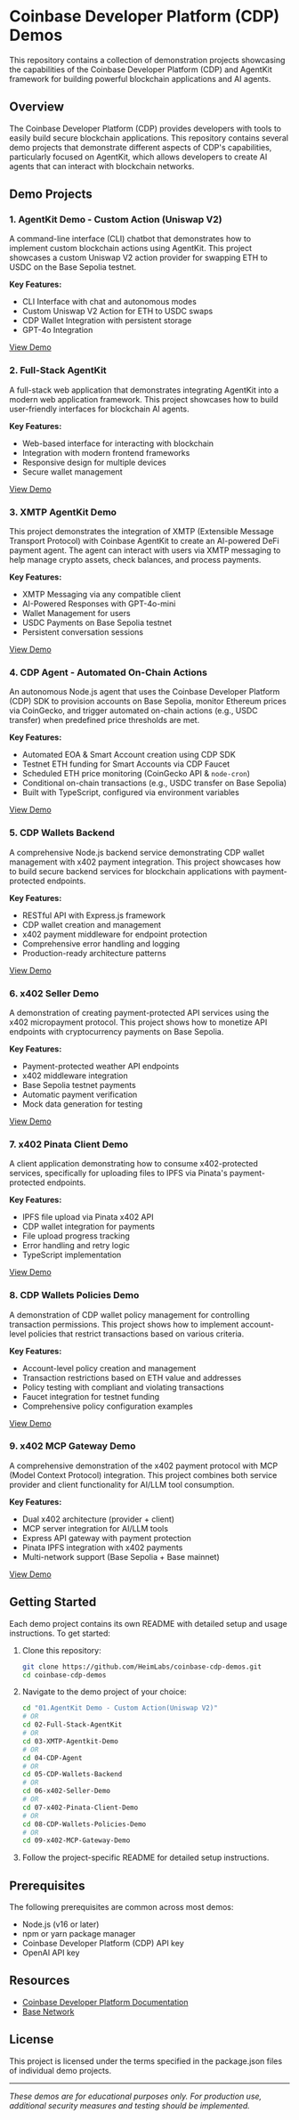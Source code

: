 # Coinbase Developer Platform (CDP) Demos

This repository contains a collection of demonstration projects showcasing the capabilities of the Coinbase Developer Platform (CDP) and AgentKit framework for building powerful blockchain applications and AI agents.

## Overview

The Coinbase Developer Platform (CDP) provides developers with tools to easily build secure blockchain applications. This repository contains several demo projects that demonstrate different aspects of CDP's capabilities, particularly focused on AgentKit, which allows developers to create AI agents that can interact with blockchain networks.

## Demo Projects

### 1. AgentKit Demo - Custom Action (Uniswap V2)

A command-line interface (CLI) chatbot that demonstrates how to implement custom blockchain actions using AgentKit. This project showcases a custom Uniswap V2 action provider for swapping ETH to USDC on the Base Sepolia testnet.

**Key Features:**
- CLI Interface with chat and autonomous modes
- Custom Uniswap V2 Action for ETH to USDC swaps
- CDP Wallet Integration with persistent storage
- GPT-4o Integration

[View Demo](/01.AgentKit%20Demo%20-%20Custom%20Action%28Uniswap%20V2%29)

### 2. Full-Stack AgentKit

A full-stack web application that demonstrates integrating AgentKit into a modern web application framework. This project showcases how to build user-friendly interfaces for blockchain AI agents.

**Key Features:**
- Web-based interface for interacting with blockchain
- Integration with modern frontend frameworks
- Responsive design for multiple devices
- Secure wallet management

[View Demo](/02-Full-Stack-AgentKit)

### 3. XMTP AgentKit Demo

This project demonstrates the integration of XMTP (Extensible Message Transport Protocol) with Coinbase AgentKit to create an AI-powered DeFi payment agent. The agent can interact with users via XMTP messaging to help manage crypto assets, check balances, and process payments.

**Key Features:**
- XMTP Messaging via any compatible client
- AI-Powered Responses with GPT-4o-mini
- Wallet Management for users
- USDC Payments on Base Sepolia testnet
- Persistent conversation sessions

[View Demo](/03-XMTP-Agentkit-Demo)

### 4. CDP Agent - Automated On-Chain Actions

An autonomous Node.js agent that uses the Coinbase Developer Platform (CDP) SDK to provision accounts on Base Sepolia, monitor Ethereum prices via CoinGecko, and trigger automated on-chain actions (e.g., USDC transfer) when predefined price thresholds are met.

**Key Features:**
- Automated EOA & Smart Account creation using CDP SDK
- Testnet ETH funding for Smart Accounts via CDP Faucet
- Scheduled ETH price monitoring (CoinGecko API & `node-cron`)
- Conditional on-chain transactions (e.g., USDC transfer on Base Sepolia)
- Built with TypeScript, configured via environment variables

[View Demo](/04-CDP-Agent)

### 5. CDP Wallets Backend

A comprehensive Node.js backend service demonstrating CDP wallet management with x402 payment integration. This project showcases how to build secure backend services for blockchain applications with payment-protected endpoints.

**Key Features:**
- RESTful API with Express.js framework
- CDP wallet creation and management
- x402 payment middleware for endpoint protection
- Comprehensive error handling and logging
- Production-ready architecture patterns

[View Demo](/05-CDP-Wallets-Backend)

### 6. x402 Seller Demo

A demonstration of creating payment-protected API services using the x402 micropayment protocol. This project shows how to monetize API endpoints with cryptocurrency payments on Base Sepolia.

**Key Features:**
- Payment-protected weather API endpoints
- x402 middleware integration
- Base Sepolia testnet payments
- Automatic payment verification
- Mock data generation for testing

[View Demo](/06-x402-Seller-Demo)

### 7. x402 Pinata Client Demo

A client application demonstrating how to consume x402-protected services, specifically for uploading files to IPFS via Pinata's payment-protected endpoints.

**Key Features:**
- IPFS file upload via Pinata x402 API
- CDP wallet integration for payments
- File upload progress tracking
- Error handling and retry logic
- TypeScript implementation

[View Demo](/07-x402-Pinata-Client-Demo)

### 8. CDP Wallets Policies Demo

A demonstration of CDP wallet policy management for controlling transaction permissions. This project shows how to implement account-level policies that restrict transactions based on various criteria.

**Key Features:**
- Account-level policy creation and management
- Transaction restrictions based on ETH value and addresses
- Policy testing with compliant and violating transactions
- Faucet integration for testnet funding
- Comprehensive policy configuration examples

[View Demo](/08-CDP-Wallets-Policies-Demo)

### 9. x402 MCP Gateway Demo

A comprehensive demonstration of the x402 payment protocol with MCP (Model Context Protocol) integration. This project combines both service provider and client functionality for AI/LLM tool consumption.

**Key Features:**
- Dual x402 architecture (provider + client)
- MCP server integration for AI/LLM tools
- Express API gateway with payment protection
- Pinata IPFS integration with x402 payments
- Multi-network support (Base Sepolia + Base mainnet)

[View Demo](/09-x402-MCP-Gateway-Demo)

## Getting Started

Each demo project contains its own README with detailed setup and usage instructions. To get started:

1. Clone this repository:
   ```bash
   git clone https://github.com/HeimLabs/coinbase-cdp-demos.git
   cd coinbase-cdp-demos
   ```

2. Navigate to the demo project of your choice:
   ```bash
   cd "01.AgentKit Demo - Custom Action(Uniswap V2)"
   # OR
   cd 02-Full-Stack-AgentKit
   # OR
   cd 03-XMTP-Agentkit-Demo
   # OR
   cd 04-CDP-Agent
   # OR
   cd 05-CDP-Wallets-Backend
   # OR
   cd 06-x402-Seller-Demo
   # OR
   cd 07-x402-Pinata-Client-Demo
   # OR
   cd 08-CDP-Wallets-Policies-Demo
   # OR
   cd 09-x402-MCP-Gateway-Demo
   ```

3. Follow the project-specific README for detailed setup instructions.

## Prerequisites

The following prerequisites are common across most demos:

- Node.js (v16 or later)
- npm or yarn package manager
- Coinbase Developer Platform (CDP) API key
- OpenAI API key

## Resources

- [Coinbase Developer Platform Documentation](https://docs.cdp.coinbase.com/)
- [Base Network](https://docs.base.org/)

## License

This project is licensed under the terms specified in the package.json files of individual demo projects.

---

*These demos are for educational purposes only. For production use, additional security measures and testing should be implemented.*
